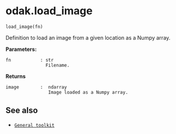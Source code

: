 # odak.load_image

`load_image(fn)`

Definition to load an image from a given location as a Numpy array.
 
**Parameters:**
                       
    fn           : str
                   Filename.

**Returns**

    image        :  ndarray
                    Image loaded as a Numpy array.

## See also

* [`General toolkit`](../../toolkit.md)
